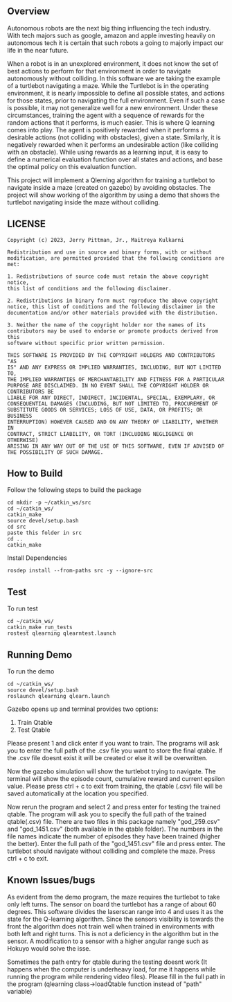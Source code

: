 
## Overview

Autonomous robots are the next big thing influencing the tech industry. With tech majors such as google, amazon and apple investing heavily on autonomous tech it is certain that such robots a going to majorly impact our life in the near future. 

When a robot is in an unexplored environment, it does not know the set of best actions to perform for that environment in order to navigate autonomously without colliding. In this software we are taking the example of a turtlebot navigating a maze. While the Turtlebot is in the operating environment, it is nearly impossible to define all possible states, and actions for those states, prior to navigating the full environment. Even if such a case is possible, it may not generalize well for a new environment. Under these circumstances, training the agent with a sequence of rewards for the random actions that it performs, is much easier. This is where Q learning comes into play. The agent is positively rewarded when it performs a desirable actions (not colliding with obstacles), given a state. Similarly, it is negatively rewarded when it performs an undesirable action (like colliding with an obstacle). While using rewards as a learning input, it is easy to define a numerical evaluation function over all states and actions, and base the optimal policy on this evaluation function.

This project will implement a Qlerning algorithm for training a turtlebot to navigate inside a maze (created on gazebo) by avoiding obstacles. The project will show working of the algorithm by using a demo that shows the turtlebot navigating inside the maze without colliding. 


## LICENSE

```
Copyright (c) 2023, Jerry Pittman, Jr., Maitreya Kulkarni
 
Redistribution and use in source and binary forms, with or without  
modification, are permitted provided that the following conditions are 
met:
 
1. Redistributions of source code must retain the above copyright notice, 
this list of conditions and the following disclaimer.
 
2. Redistributions in binary form must reproduce the above copyright 
notice, this list of conditions and the following disclaimer in the   
documentation and/or other materials provided with the distribution.
 
3. Neither the name of the copyright holder nor the names of its 
contributors may be used to endorse or promote products derived from this 
software without specific prior written permission.
 
THIS SOFTWARE IS PROVIDED BY THE COPYRIGHT HOLDERS AND CONTRIBUTORS "AS 
IS" AND ANY EXPRESS OR IMPLIED WARRANTIES, INCLUDING, BUT NOT LIMITED TO, 
THE IMPLIED WARRANTIES OF MERCHANTABILITY AND FITNESS FOR A PARTICULAR 
PURPOSE ARE DISCLAIMED. IN NO EVENT SHALL THE COPYRIGHT HOLDER OR 
CONTRIBUTORS BE 
LIABLE FOR ANY DIRECT, INDIRECT, INCIDENTAL, SPECIAL, EXEMPLARY, OR 
CONSEQUENTIAL DAMAGES (INCLUDING, BUT NOT LIMITED TO, PROCUREMENT OF 
SUBSTITUTE GOODS OR SERVICES; LOSS OF USE, DATA, OR PROFITS; OR BUSINESS 
INTERRUPTION) HOWEVER CAUSED AND ON ANY THEORY OF LIABILITY, WHETHER IN 
CONTRACT, STRICT LIABILITY, OR TORT (INCLUDING NEGLIGENCE OR OTHERWISE) 
ARISING IN ANY WAY OUT OF THE USE OF THIS SOFTWARE, EVEN IF ADVISED OF 
THE POSSIBILITY OF SUCH DAMAGE.

```
## How to Build
Follow the following steps to build the package
```
cd mkdir -p ~/catkin_ws/src
cd ~/catkin_ws/
catkin_make
source devel/setup.bash
cd src
paste this folder in src
cd ..
catkin_make
```

Install Dependencies
```
rosdep install --from-paths src -y --ignore-src
```

## Test
To run test
```
cd ~/catkin_ws/
catkin_make run_tests
rostest qlearning qlearntest.launch
```
## Running Demo
To run the demo
```
cd ~/catkin_ws/
source devel/setup.bash
roslaunch qlearning qlearn.launch
```
Gazebo opens up and terminal provides two options:
1. Train Qtable
2. Test Qtable

Please present 1 and click enter if you want to train.
The programs will ask you to enter the full path of the .csv file you want to store
the final qtable. If the .csv file doesnt exist it will be created or else it will be overwritten.

Now the gazebo simulation will show the turtlebot trying to navigate. The terminal will show
the episode count, cumulative reward and current epsilon value.
Please press ctrl + c to exit from training, the qtable (.csv) file will be saved automatically at the location you specified.

Now rerun the program and select 2 and press enter for testing the trained qtable.
The program will ask you to specify the full path of the trained qtable(.csv) file.
There are two files in this package namely "god_259.csv" and "god_1451.csv" (both available in the qtable folder). The numbers in the file names indicate the number of episodes they have been trained (higher the better). Enter the
full path of the "god_1451.csv" file and press enter. The turtlebot should navigate without colliding
and complete the maze. Press ctrl + c to exit.





## Known Issues/bugs
As evident from the demo program, the maze requires the turtlebot to take only left turns. The sensor on board the turtlebot has a range of about 60 degrees. This software divides the laserscan range into 4 and uses it as the state for the Q-learning algorithm. Since the sensors visibility is towards the front the algorithm does not train well when trained in environments with both left and right turns. 
This is not a deficiency in the algorithm but in the sensor. 
A modification to a sensor with a higher angular range such as Hokuyo would solve the isse.

Sometimes the path entry for qtable during the testing doesnt work (It happens when the computer is underheavy load, for me it happens while running the program while rendering video files). Please fill in the full path in the program (qlearning class->loadQtable function instead of "path" variable)
